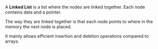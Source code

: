A **Linked List** is a list where the nodes are linked together. Each node contains data and a pointer. 

The way they are linked together is that each node points to where in the memory the next node is placed.

It mainly allows efficient insertion and deletion operations compared to arrays.